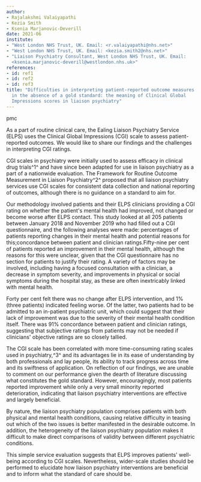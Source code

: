 ```yaml
---
author:
- Rajalakshmi Valaiyapathi
- Kezia Smith
- Ksenia Marjanovic-Deverill
date: 2021-06
institute:
- "West London NHS Trust, UK. Email: <r.valaiyapathi@nhs.net>"
- "West London NHS Trust, UK. Email: <kezia.smith2@nhs.net>"
- "Liaison Psychiatry Consultant, West London NHS Trust, UK. Email:
  <ksenia.marjanovic-deverill@westlondon.nhs.uk>"
references:
- id: ref1
- id: ref2
- id: ref3
title: "Difficulties in interpreting patient-reported outcome measures
  in the absence of a gold standard: the meaning of Clinical Global
  Impressions scores in liaison psychiatry"
---
```


pmc

As a part of routine clinical care, the Ealing Liaison Psychiatry
Service (ELPS) uses the Clinical Global Impressions (CGI) scale to
assess patient-reported outcomes. We would like to share our findings
and the challenges in interpreting CGI ratings.

CGI scales in psychiatry were initially used to assess efficacy in
clinical drug trials^1^ and have since been adapted for use in liaison
psychiatry as a part of a nationwide evaluation. The Framework for
Routine Outcome Measurement in Liaison Psychiatry^2^ proposed that all
liaison psychiatry services use CGI scales for consistent data
collection and national reporting of outcomes, although there is no
guidance on a standard to aim for.

Our methodology involved patients and their ELPS clinicians providing a
CGI rating on whether the patient\'s mental health had improved, not
changed or become worse after ELPS contact. This study looked at all 205
patients between January 2018 and November 2019 who had filled out a CGI
questionnaire, and the following analyses were made: percentages of
patients reporting changes in their mental health and potential reasons
for this;concordance between patient and clinician ratings.Fifty-nine
per cent of patients reported an improvement in their mental health,
although the reasons for this were unclear, given that the CGI
questionnaire has no section for patients to justify their rating. A
variety of factors may be involved, including having a focused
consultation with a clinician, a decrease in symptom severity, and
improvements in physical or social symptoms during the hospital stay, as
these are often inextricably linked with mental health.

Forty per cent felt there was no change after ELPS intervention, and 1%
(three patients) indicated feeling worse. Of the latter, two patients
had to be admitted to an in-patient psychiatric unit, which could
suggest that their lack of improvement was due to the severity of their
mental health condition itself. There was 91% concordance between
patient and clinician ratings, suggesting that subjective ratings from
patients may not be needed if clinicians' objective ratings are so
closely tallied.

The CGI scale has been correlated with more time-consuming rating scales
used in psychiatry,^3^ and its advantages lie in its ease of
understanding by both professionals and lay people, its ability to track
progress across time and its swiftness of application. On reflection of
our findings, we are unable to comment on our performance given the
dearth of literature discussing what constitutes the gold standard.
However, encouragingly, most patients reported improvement while only a
very small minority reported deterioration, indicating that liaison
psychiatry interventions are effective and largely beneficial.

By nature, the liaison psychiatry population comprises patients with
both physical and mental health conditions, causing relative difficulty
in teasing out which of the two issues is better manifested in the
desirable outcome. In addition, the heterogeneity of the liaison
psychiatry population makes it difficult to make direct comparisons of
validity between different psychiatric conditions.

This simple service evaluation suggests that ELPS improves patients'
well-being according to CGI scales. Nevertheless, wider-scale studies
should be performed to elucidate how liaison psychiatry interventions
are beneficial and to inform what the standard of care should be.
